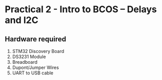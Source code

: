 # Practical 2 - Intro to BCOS – Delays and I2C

## Hardware required
1. STM32 Discovery Board
2. DS3231 Module
3. Breadboard
4. Dupont/Jumper Wires
5. UART to USB cable

# 
